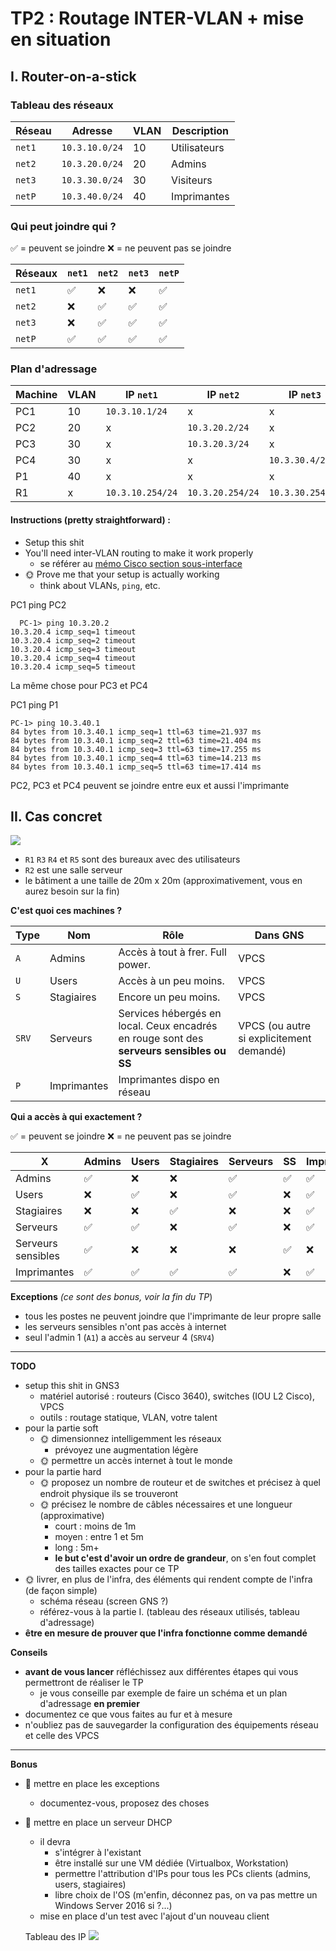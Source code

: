 # TP2 : Routage INTER-VLAN + mise en situation

<!-- wr en switch save pour le pc -->

## I. Router-on-a-stick
### Tableau des réseaux

Réseau | Adresse | VLAN | Description
--- | --- | --- | ---
`net1` | `10.3.10.0/24` | 10 | Utilisateurs
`net2` | `10.3.20.0/24` | 20 | Admins
`net3` | `10.3.30.0/24` | 30 | Visiteurs
`netP` | `10.3.40.0/24` | 40 | Imprimantes

### Qui peut joindre qui ? 

✅ = peuvent se joindre
❌ = ne peuvent pas se joindre

Réseaux | `net1` |  `net2` |  `net3` |  `netP`
--- | --- | --- | --- | ---
 `net1` | ✅ | ❌ | ❌ | ✅
 `net2` | ❌ | ✅ | ✅ | ✅
 `net3` | ❌ | ✅ | ✅ | ✅
 `netP` | ✅ | ✅ | ✅ | ✅

### Plan d'adressage

Machine | VLAN | IP `net1` | IP `net2` | IP `net3` |  IP `netP`
--- | --- | --- | --- | --- | ---
PC1 | 10 | `10.3.10.1/24` | x | x | x
PC2 | 20 | x | `10.3.20.2/24` | x | x | x
PC3 | 30 | x | `10.3.20.3/24` | x | x | x
PC4 | 30 | x | x |  `10.3.30.4/24` | x | x
P1 | 40 | x | x | x | `10.3.40.1/24` 
R1 | x |  `10.3.10.254/24` | `10.3.20.254/24` | `10.3.30.254/24` | `10.3.40.254/24` 


#### Instructions (pretty straightforward) :
* Setup this shit
* You'll need inter-VLAN routing to make it work properly
  * se référer au [mémo Cisco section sous-interface](/memo/cli-cisco.md#sous-interface)
* 🌞 Prove me that your setup is actually working
  * think about VLANs, `ping`, etc. <br>

PC1 ping PC2
```
  PC-1> ping 10.3.20.2
10.3.20.4 icmp_seq=1 timeout
10.3.20.4 icmp_seq=2 timeout
10.3.20.4 icmp_seq=3 timeout
10.3.20.4 icmp_seq=4 timeout
10.3.20.4 icmp_seq=5 timeout
```
La même chose pour PC3 et PC4<br>

PC1 ping P1
```
PC-1> ping 10.3.40.1
84 bytes from 10.3.40.1 icmp_seq=1 ttl=63 time=21.937 ms
84 bytes from 10.3.40.1 icmp_seq=2 ttl=63 time=21.404 ms
84 bytes from 10.3.40.1 icmp_seq=3 ttl=63 time=17.255 ms
84 bytes from 10.3.40.1 icmp_seq=4 ttl=63 time=14.213 ms
84 bytes from 10.3.40.1 icmp_seq=5 ttl=63 time=17.414 ms
```

PC2, PC3 et PC4 peuvent se joindre entre eux et aussi l'imprimante

## II. Cas concret

<img src="https://cdn.discordapp.com/attachments/582825013690892290/634308485395513364/schema-II.png">

* `R1` `R3` `R4` et `R5` sont des bureaux avec des utilisateurs
* `R2` est une salle serveur 
* le bâtiment a une taille de 20m x 20m (approximativement, vous en aurez besoin sur la fin)


**C'est quoi ces machines ?**

Type | Nom | Rôle | Dans GNS 
--- | --- | --- | ---
`A` | Admins | Accès à tout à frer. Full power. | VPCS
`U` | Users | Accès à un peu moins. | VPCS
`S` | Stagiaires | Encore un peu moins. | VPCS
`SRV` | Serveurs | Services hébergés en local. Ceux encadrés en rouge sont des **serveurs sensibles ou SS** | VPCS (ou autre si explicitement demandé)
`P` | Imprimantes | Imprimantes dispo en réseau

**Qui a accès à qui exactement ?**

✅ = peuvent se joindre
❌ = ne peuvent pas se joindre

X | Admins | Users | Stagiaires | Serveurs | SS | Imprimantes
--- | --- | --- | --- | --- | --- | --- | 
Admins | ✅ | ❌ | ❌ | ✅ | ✅ | ✅ |
Users | ❌ | ✅ | ❌ | ✅ | ❌ | ✅ |
Stagiaires | ❌ | ❌ | ✅ | ❌ | ❌ | ✅ |
Serveurs | ✅ | ✅ | ❌ | ✅ | ❌ | ✅ |
Serveurs sensibles | ✅ | ❌ | ❌ | ❌ | ✅ | ❌ |
Imprimantes | ✅ | ✅ | ✅ | ✅ | ❌ | ✅ |


**Exceptions** *(ce sont des bonus, voir la fin du TP*)
* tous les postes ne peuvent joindre que l'imprimante de leur propre salle
* les serveurs sensibles n'ont pas accès à internet
* seul l'admin 1 (`A1`) a accès au serveur 4 (`SRV4`)

---

**TODO**
* setup this shit in GNS3
  * matériel autorisé : routeurs (Cisco 3640), switches (IOU L2 Cisco), VPCS
  * outils : routage statique, VLAN, votre talent
* pour la partie soft
  * 🌞 dimensionnez intelligemment les réseaux
    * prévoyez une augmentation légère
  * 🌞 permettre un accès internet à tout le monde
* pour la partie hard
  * 🌞 proposez un nombre de routeur et de switches et précisez à quel endroit physique ils se trouveront
  * 🌞 précisez le nombre de câbles nécessaires et une longueur (approximative)
    * court : moins de 1m
    * moyen : entre 1 et 5m
    * long : 5m+
    * **le but c'est d'avoir un ordre de grandeur**, on s'en fout complet des tailles exactes pour ce TP
* 🌞 livrer, en plus de l'infra, des éléments qui rendent compte de l'infra (de façon simple)
  * schéma réseau (screen GNS ?)
  * référez-vous à la partie I. (tableau des réseaux utilisés, tableau d'adressage)
* **être en mesure de prouver que l'infra fonctionne comme demandé**

**Conseils**
* **avant de vous lancer** réfléchissez aux différentes étapes qui vous permettront de réaliser le TP
  * je vous conseille par exemple de faire un schéma et un plan d'adressage **en premier**
* documentez ce que vous faites au fur et à mesure
* n'oubliez pas de sauvegarder la configuration des équipements réseau et celle des VPCS


---

**Bonus**
* 🐙 mettre en place les exceptions
  * documentez-vous, proposez des choses
* 🐙 mettre en place un serveur DHCP 
  * il devra 
    * s'intégrer à l'existant
    * être installé sur une VM dédiée (Virtualbox, Workstation)
    * permettre l'attribution d'IPs pour tous les PCs clients (admins, users, stagiaires)
    * libre choix de l'OS (m'enfin, déconnez pas, on va pas mettre un Windows Server 2016 si ?...)
  * mise en place d'un test avec l'ajout d'un nouveau client

  Tableau des IP 
  <img src="https://cdn.discordapp.com/attachments/582825013690892290/641267374015643668/unknown.png">